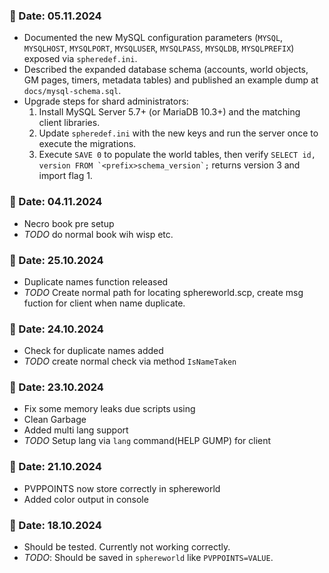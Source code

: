### 📅 Date: 05.11.2024
- Documented the new MySQL configuration parameters (`MYSQL`, `MYSQLHOST`,
  `MYSQLPORT`, `MYSQLUSER`, `MYSQLPASS`, `MYSQLDB`, `MYSQLPREFIX`) exposed via
  `spheredef.ini`.
- Described the expanded database schema (accounts, world objects, GM pages,
  timers, metadata tables) and published an example dump at
  `docs/mysql-schema.sql`.
- Upgrade steps for shard administrators:
  1. Install MySQL Server 5.7+ (or MariaDB 10.3+) and the matching client
     libraries.
  2. Update `spheredef.ini` with the new keys and run the server once to execute
     the migrations.
  3. Execute `SAVE 0` to populate the world tables, then verify
     ``SELECT id, version FROM `<prefix>schema_version`;`` returns version 3 and
     import flag 1.

### 📅 Date: 04.11.2024
- Necro book pre setup
- *TODO* do normal book wih wisp etc.
### 📅 Date: 25.10.2024
- Duplicate names function released 
- *TODO* Create normal path for locating sphereworld.scp, create msg fuction for client when name duplicate.
### 📅 Date: 24.10.2024
- Check for duplicate names added
- *TODO* create normal check via method `IsNameTaken`
### 📅 Date: 23.10.2024
- Fix some memory leaks due scripts using
- Clean Garbage
- Added multi lang support
- *TODO* Setup lang via `lang` command(HELP GUMP) for client
### 📅 Date: 21.10.2024
- PVPPOINTS now store correctly in sphereworld
- Added color output in console

### 📅 Date: 18.10.2024

- Should be tested. Currently not working correctly.  
- *TODO*: Should be saved in `sphereworld` like `PVPPOINTS=VALUE`.  
